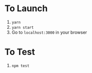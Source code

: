 # To Launch
1. `yarn`
2. `yarn start`
3. Go to `localhost:3000` in your browser

# To Test
1. `npm test`